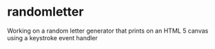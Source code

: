 randomletter
============

Working on a random letter generator that prints on an HTML 5 canvas using a keystroke event handler

